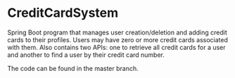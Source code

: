 # CreditCardSystem

Spring Boot program that manages user creation/deletion and adding credit cards to their profiles. Users may have zero or more credit cards associated with them. 
Also contains two APIs: one to retrieve all credit cards for a user and another to find a user by their credit card number.

The code can be found in the master branch.
